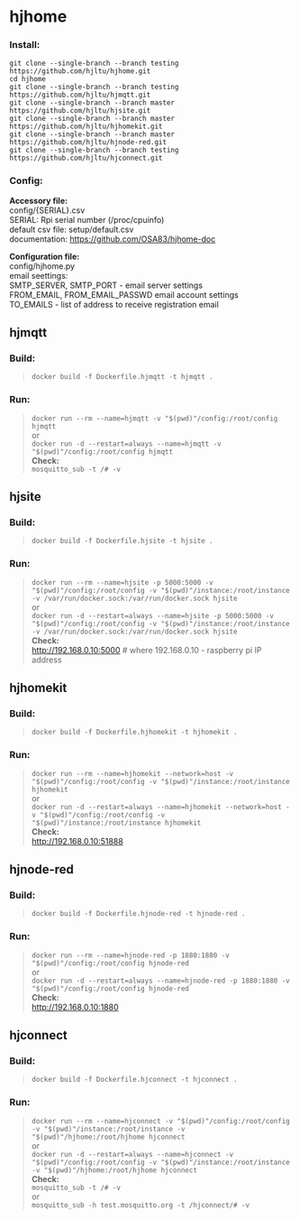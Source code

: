 # hjhome
### Install:
`git clone --single-branch --branch testing https://github.com/hjltu/hjhome.git`
<br>`cd hjhome`
<br>`git clone --single-branch --branch testing https://github.com/hjltu/hjmqtt.git`
<br>`git clone --single-branch --branch master https://github.com/hjltu/hjsite.git`
<br>`git clone --single-branch --branch master https://github.com/hjltu/hjhomekit.git`
<br>`git clone --single-branch --branch master https://github.com/hjltu/hjnode-red.git`
<br>`git clone --single-branch --branch testing https://github.com/hjltu/hjconnect.git`
### Config:
**Accessory file:**
<br>config/{SERIAL}.csv
<br>SERIAL: Rpi serial number (/proc/cpuinfo)
<br>default csv file: setup/default.csv
<br>documentation: https://github.com/OSA83/hjhome-doc

**Configuration file:**
<br>config/hjhome.py
<br>email seettings:
<br>SMTP_SERVER, SMTP_PORT - email server settings
<br>FROM_EMAIL, FROM_EMAIL_PASSWD email account settings
<br>TO_EMAILS - list of address to receive registration email

## hjmqtt
### Build:
>`docker build -f Dockerfile.hjmqtt -t hjmqtt .`
### Run:
>`docker run --rm --name=hjmqtt -v "$(pwd)"/config:/root/config hjmqtt`
<br>or
<br>`docker run -d --restart=always --name=hjmqtt -v "$(pwd)"/config:/root/config hjmqtt`
<br>**Check:**
<br>`mosquitto_sub -t /# -v`
## hjsite
### Build:
>`docker build -f Dockerfile.hjsite -t hjsite .`
### Run:
>`docker run --rm --name=hjsite -p 5000:5000 -v "$(pwd)"/config:/root/config -v "$(pwd)"/instance:/root/instance -v /var/run/docker.sock:/var/run/docker.sock hjsite`
<br>or
<br>`docker run -d --restart=always --name=hjsite -p 5000:5000 -v "$(pwd)"/config:/root/config -v "$(pwd)"/instance:/root/instance -v /var/run/docker.sock:/var/run/docker.sock hjsite`
<br>**Check:**
<br>http://192.168.0.10:5000    # where 192.168.0.10 - raspberry pi IP address
## hjhomekit
### Build:
>`docker build -f Dockerfile.hjhomekit -t hjhomekit .`
### Run:
>`docker run --rm --name=hjhomekit --network=host -v "$(pwd)"/config:/root/config -v "$(pwd)"/instance:/root/instance hjhomekit`
<br>or
<br>`docker run -d --restart=always --name=hjhomekit --network=host -v "$(pwd)"/config:/root/config -v "$(pwd)"/instance:/root/instance hjhomekit`
<br>**Check:**
<br>http://192.168.0.10:51888
## hjnode-red
### Build:
>`docker build -f Dockerfile.hjnode-red -t hjnode-red .`
### Run:
>`docker run --rm --name=hjnode-red -p 1880:1880 -v "$(pwd)"/config:/root/config hjnode-red`
<br>or
<br>`docker run -d --restart=always --name=hjnode-red -p 1880:1880 -v "$(pwd)"/config:/root/config hjnode-red`
<br>**Check:**
<br>http://192.168.0.10:1880
## hjconnect
### Build:
>`docker build -f Dockerfile.hjconnect -t hjconnect .`
### Run:
>`docker run --rm --name=hjconnect -v "$(pwd)"/config:/root/config -v "$(pwd)"/instance:/root/instance -v "$(pwd)"/hjhome:/root/hjhome hjconnect`
<br>or
<br>`docker run -d --restart=always --name=hjconnect -v "$(pwd)"/config:/root/config -v "$(pwd)"/instance:/root/instance -v "$(pwd)"/hjhome:/root/hjhome hjconnect`
<br>**Check:**
<br>`mosquitto_sub -t /# -v`
<br>or
<br>`mosquitto_sub -h test.mosquitto.org -t /hjconnect/# -v`
